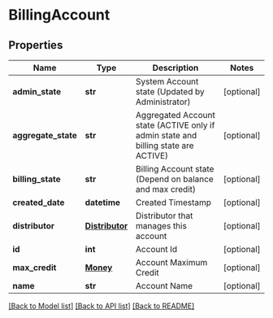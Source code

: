 # BillingAccount

## Properties
Name | Type | Description | Notes
------------ | ------------- | ------------- | -------------
**admin_state** | **str** | System Account state (Updated by Administrator) | [optional] 
**aggregate_state** | **str** | Aggregated Account state (ACTIVE only if admin state and billing state are ACTIVE) | [optional] 
**billing_state** | **str** | Billing Account state (Depend on balance and max credit) | [optional] 
**created_date** | **datetime** | Created Timestamp | [optional] 
**distributor** | [**Distributor**](Distributor.md) | Distributor that manages this account | [optional] 
**id** | **int** | Account Id | [optional] 
**max_credit** | [**Money**](Money.md) | Account Maximum Credit | [optional] 
**name** | **str** | Account Name | [optional] 

[[Back to Model list]](../README.md#documentation-for-models) [[Back to API list]](../README.md#documentation-for-api-endpoints) [[Back to README]](../README.md)


